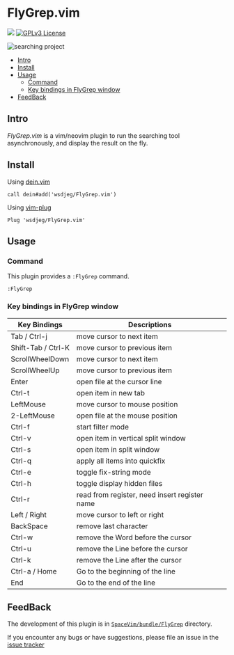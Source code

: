 # FlyGrep.vim

[![](https://spacevim.org/img/build-with-SpaceVim.svg)](https://spacevim.org)
[![GPLv3 License](https://img.spacevim.org/license-GPLv3-blue.svg)](LICENSE)

![searching project](https://img.spacevim.org/35278709-7856ed62-0010-11e8-8b1e-e6cc6374b0dc.gif)

<!-- vim-markdown-toc GFM -->

- [Intro](#intro)
- [Install](#install)
- [Usage](#usage)
  - [Command](#command)
  - [Key bindings in FlyGrep window](#key-bindings-in-flygrep-window)
- [FeedBack](#feedback)

<!-- vim-markdown-toc -->

## Intro

_FlyGrep.vim_ is a vim/neovim plugin to run the searching tool asynchronously, and display the result on the fly.

## Install

Using [dein.vim](https://github.com/Shougo/dein.vim)

```vim
call dein#add('wsdjeg/FlyGrep.vim')
```

Using [vim-plug](https://github.com/junegunn/vim-plug)

```vim
Plug 'wsdjeg/FlyGrep.vim'
```

## Usage

### Command

This plugin provides a `:FlyGrep` command.

```
:FlyGrep
```

### Key bindings in FlyGrep window

| Key Bindings       | Descriptions                                  |
| ------------------ | --------------------------------------------- |
| Tab / Ctrl-j       | move cursor to next item                      |
| Shift-Tab / Ctrl-K | move cursor to previous item                  |
| ScrollWheelDown    | move cursor to next item                      |
| ScrollWheelUp      | move cursor to previous item                  |
| Enter              | open file at the cursor line                  |
| Ctrl-t             | open item in new tab                          |
| LeftMouse          | move cursor to mouse position                 |
| 2-LeftMouse        | open file at the mouse position               |
| Ctrl-f             | start filter mode                             |
| Ctrl-v             | open item in vertical split window            |
| Ctrl-s             | open item in split window                     |
| Ctrl-q             | apply all items into quickfix                 |
| Ctrl-e             | toggle fix-string mode                        |
| Ctrl-h             | toggle display hidden files                   |
| Ctrl-r             | read from register, need insert register name |
| Left / Right       | move cursor to left or right                  |
| BackSpace          | remove last character                         |
| Ctrl-w             | remove the Word before the cursor             |
| Ctrl-u             | remove the Line before the cursor             |
| Ctrl-k             | remove the Line after the cursor              |
| Ctrl-a / Home      | Go to the beginning of the line               |
| End                | Go to the end of the line                     |

## FeedBack

The development of this plugin is in [`SpaceVim/bundle/FlyGrep`](https://github.com/SpaceVim/SpaceVim/tree/master/bundle/FlyGrep) directory.

If you encounter any bugs or have suggestions, please file an issue in the [issue tracker](https://github.com/SpaceVim/SpaceVim/issues)
